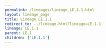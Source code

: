 ```yaml
---
permalink: /lineages/lineage_LE.1.1.html
layout: lineage_page
title: Lineage LE.1.1
redirect_to: ../lineage.html?lineage=LE.1.1
lineage: LE.1.1
parent: LE.1
children: ['LE.1.1']
---
```


